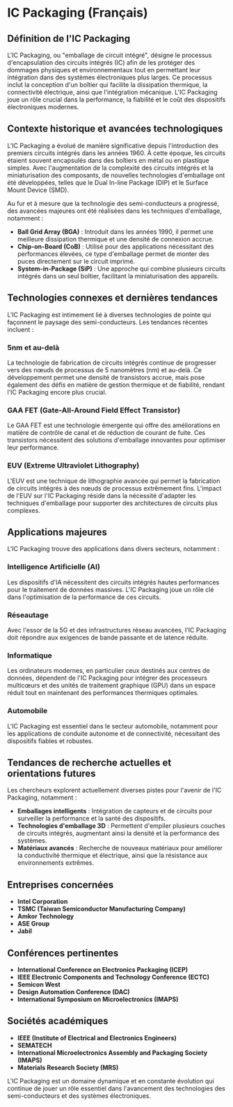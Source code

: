 # IC Packaging (Français)

## Définition de l'IC Packaging

L'IC Packaging, ou "emballage de circuit intégré", désigne le processus d'encapsulation des circuits intégrés (IC) afin de les protéger des dommages physiques et environnementaux tout en permettant leur intégration dans des systèmes électroniques plus larges. Ce processus inclut la conception d'un boîtier qui facilite la dissipation thermique, la connectivité électrique, ainsi que l'intégration mécanique. L'IC Packaging joue un rôle crucial dans la performance, la fiabilité et le coût des dispositifs électroniques modernes.

## Contexte historique et avancées technologiques

L'IC Packaging a évolué de manière significative depuis l'introduction des premiers circuits intégrés dans les années 1960. À cette époque, les circuits étaient souvent encapsulés dans des boîtiers en métal ou en plastique simples. Avec l'augmentation de la complexité des circuits intégrés et la miniaturisation des composants, de nouvelles technologies d'emballage ont été développées, telles que le Dual In-line Package (DIP) et le Surface Mount Device (SMD).

Au fur et à mesure que la technologie des semi-conducteurs a progressé, des avancées majeures ont été réalisées dans les techniques d'emballage, notamment :

- **Ball Grid Array (BGA)** : Introduit dans les années 1990, il permet une meilleure dissipation thermique et une densité de connexion accrue.
- **Chip-on-Board (CoB)** : Utilisé pour des applications nécessitant des performances élevées, ce type d'emballage permet de monter des puces directement sur le circuit imprimé.
- **System-in-Package (SiP)** : Une approche qui combine plusieurs circuits intégrés dans un seul boîtier, facilitant la miniaturisation des appareils.

## Technologies connexes et dernières tendances

L'IC Packaging est intimement lié à diverses technologies de pointe qui façonnent le paysage des semi-conducteurs. Les tendances récentes incluent :

### 5nm et au-delà

La technologie de fabrication de circuits intégrés continue de progresser vers des nœuds de processus de 5 nanomètres (nm) et au-delà. Ce développement permet une densité de transistors accrue, mais pose également des défis en matière de gestion thermique et de fiabilité, rendant l'IC Packaging encore plus crucial.

### GAA FET (Gate-All-Around Field Effect Transistor)

Le GAA FET est une technologie émergente qui offre des améliorations en matière de contrôle de canal et de réduction de courant de fuite. Ces transistors nécessitent des solutions d'emballage innovantes pour optimiser leur performance.

### EUV (Extreme Ultraviolet Lithography)

L'EUV est une technique de lithographie avancée qui permet la fabrication de circuits intégrés à des nœuds de processus extrêmement fins. L'impact de l'EUV sur l'IC Packaging réside dans la nécessité d'adapter les techniques d'emballage pour supporter des architectures de circuits plus complexes.

## Applications majeures

L'IC Packaging trouve des applications dans divers secteurs, notamment :

### Intelligence Artificielle (AI)

Les dispositifs d'IA nécessitent des circuits intégrés hautes performances pour le traitement de données massives. L'IC Packaging joue un rôle clé dans l'optimisation de la performance de ces circuits.

### Réseautage

Avec l'essor de la 5G et des infrastructures réseau avancées, l'IC Packaging doit répondre aux exigences de bande passante et de latence réduite.

### Informatique

Les ordinateurs modernes, en particulier ceux destinés aux centres de données, dépendent de l'IC Packaging pour intégrer des processeurs multicœurs et des unités de traitement graphique (GPU) dans un espace réduit tout en maintenant des performances thermiques optimales.

### Automobile

L'IC Packaging est essentiel dans le secteur automobile, notamment pour les applications de conduite autonome et de connectivité, nécessitant des dispositifs fiables et robustes.

## Tendances de recherche actuelles et orientations futures

Les chercheurs explorent actuellement diverses pistes pour l'avenir de l'IC Packaging, notamment :

- **Emballages intelligents** : Intégration de capteurs et de circuits pour surveiller la performance et la santé des dispositifs.
- **Technologies d'emballage 3D** : Permettent d'empiler plusieurs couches de circuits intégrés, augmentant ainsi la densité et la performance des systèmes.
- **Matériaux avancés** : Recherche de nouveaux matériaux pour améliorer la conductivité thermique et électrique, ainsi que la résistance aux environnements extrêmes.

## Entreprises concernées

- **Intel Corporation**
- **TSMC (Taiwan Semiconductor Manufacturing Company)**
- **Amkor Technology**
- **ASE Group**
- **Jabil**

## Conférences pertinentes

- **International Conference on Electronics Packaging (ICEP)**
- **IEEE Electronic Components and Technology Conference (ECTC)**
- **Semicon West**
- **Design Automation Conference (DAC)**
- **International Symposium on Microelectronics (IMAPS)**

## Sociétés académiques

- **IEEE (Institute of Electrical and Electronics Engineers)**
- **SEMATECH**
- **International Microelectronics Assembly and Packaging Society (IMAPS)**
- **Materials Research Society (MRS)**

L'IC Packaging est un domaine dynamique et en constante évolution qui continue de jouer un rôle essentiel dans l'avancement des technologies des semi-conducteurs et des systèmes électroniques.